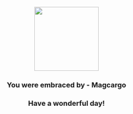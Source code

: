 <p align="center">
    <img src="https://raw.githubusercontent.com/PokeAPI/sprites/master/sprites/pokemon/219.png" width="150" height="150">
</p>
<h3 align="center">You were embraced by - <b>Magcargo</b></h3>
<h3 align="center">Have a wonderful day!</h3>

